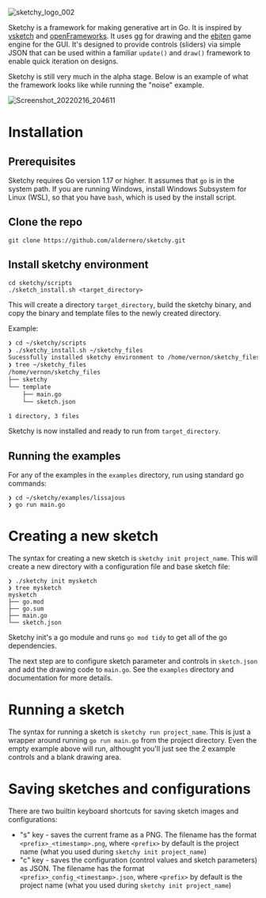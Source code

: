 ![sketchy_logo_002](https://user-images.githubusercontent.com/96601789/154788295-49904170-fc0f-4de0-8e70-2c9093fdd6f1.png)

Sketchy is a framework for making generative art in Go. It is inspired by [vsketch](https://github.com/abey79/vsketch) and [openFrameworks](https://github.com/openframeworks/openFrameworks). It uses [gg](https://github.com/fogleman/gg) for drawing and the [ebiten](https://github.com/hajimehoshi/ebiten) game engine for the GUI. It's designed to provide controls (sliders) via simple JSON that can be used within a familiar `update()` and `draw()` framework to enable quick iteration on designs.

Sketchy is still very much in the alpha stage. Below is an example of what the framework looks like while running the "noise" example.

![Screenshot_20220216_204611](https://user-images.githubusercontent.com/96601789/154401686-2cf1e26a-e94e-46b5-a022-9002c4b723d5.png)


# Installation

## Prerequisites
Sketchy requires Go version 1.17 or higher. It assumes that `go` is in the system path. If you are running Windows, install Windows Subsystem for Linux (WSL), so that you have `bash`, which is used by the install script.

## Clone the repo

```shell
git clone https://github.com/aldernero/sketchy.git
```
## Install sketchy environment
```shell
cd sketchy/scripts
./sketch_install.sh <target_directory>
```
This will create a directory `target_directory`, build the sketchy binary, and copy the binary and template files to the newly created directory.

Example:

```bash
❯ cd ~/sketchy/scripts
❯ ./sketchy_install.sh ~/sketchy_files
Sucessfully installed sketchy environment to /home/vernon/sketchy_files
❯ tree ~/sketchy_files
/home/vernon/sketchy_files
├── sketchy
└── template
    ├── main.go
    └── sketch.json

1 directory, 3 files
```
Sketchy is now installed and ready to run from `target_directory`.

## Running the examples
For any of the examples in the `examples` directory, run using standard go commands:
```shell
❯ cd ~/sketchy/examples/lissajous
❯ go run main.go
```

# Creating a new sketch

The syntax for creating a new sketch is `sketchy init project_name`. This will create a new directory with a configuration file and base sketch file:
```shell
❯ ./sketchy init mysketch
❯ tree mysketch
mysketch
├── go.mod
├── go.sum
├── main.go
└── sketch.json
```
Sketchy init's a go module and runs `go mod tidy` to get all of the go dependencies.

The next step are to configure sketch parameter and controls in `sketch.json` and add the drawing code to `main.go`. See the `examples` directory and documentation for more details.

# Running a sketch

The syntax for running a sketch is `sketchy run project_name`. This is just a wrapper around running `go run main.go` from the project directory. Even the empty example above will run, althought you'll just see the 2 example controls and a blank drawing area.

# Saving sketches and configurations

There are two builtin keyboard shortcuts for saving sketch images and configurations:
- "s" key - saves the current frame as a PNG. The filename has the format `<prefix>_<timestamp>.png`, where `<prefix>` by default is the project name (what you used during `sketchy init project_name`)
- "c" key - saves the configuration (control values and sketch parameters) as JSON. The filename has the format `<prefix>_config_<timestamp>.json`, where `<prefix>` by default is the project name (what you used during `sketchy init project_name`)